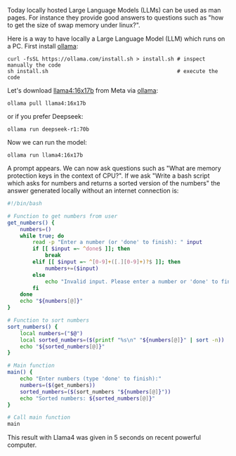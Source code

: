 Today locally hosted Large Language Models (LLMs) can be used as man pages. For instance they provide good answers to questions such as "how to get the size of swap memory under linux?".

Here is a way to have locally a Large Language Model (LLM) which runs on a PC. First install  [ollama](https://ollama.com/):

```
curl -fsSL https://ollama.com/install.sh > install.sh # inspect manually the code
sh install.sh                                         # execute the code
```
 
Let's download [llama4:16x17b](https://ollama.com/library/llama4:16x17b) from Meta via [ollama](https://ollama.com/):
```
ollama pull llama4:16x17b
```
or if you prefer Deepseek:
```
ollama run deepseek-r1:70b
```
Now we can run the model:
```
ollama run llama4:16x17b
```
A prompt appears. We can now ask questions such as "What are memory protection keys in the context of CPU?". If we ask "Write a bash script which asks for numbers and returns a sorted version of the numbers" the answer generated locally without an internet connection is:

```bash
#!/bin/bash

# Function to get numbers from user
get_numbers() {
    numbers=()
    while true; do
        read -p "Enter a number (or 'done' to finish): " input
        if [[ $input =~ ^done$ ]]; then
            break
        elif [[ $input =~ ^[0-9]+([.][0-9]+)?$ ]]; then
            numbers+=($input)
        else
            echo "Invalid input. Please enter a number or 'done' to finish."
        fi
    done
    echo "${numbers[@]}"
}

# Function to sort numbers
sort_numbers() {
    local numbers=("$@")
    local sorted_numbers=($(printf "%s\n" "${numbers[@]}" | sort -n))
    echo "${sorted_numbers[@]}"
}

# Main function
main() {
    echo "Enter numbers (type 'done' to finish):"
    numbers=($(get_numbers))
    sorted_numbers=($(sort_numbers "${numbers[@]}"))
    echo "Sorted numbers: ${sorted_numbers[@]}"
}

# Call main function
main
```
This result with Llama4 was given in 5 seconds on recent powerful computer.
